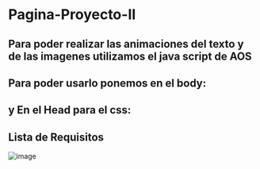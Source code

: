 # Pagina-Proyecto-II

## Para poder realizar las animaciones del texto y de las imagenes utilizamos el java script de AOS


## Para poder usarlo ponemos en el body:

<script src="https://unpkg.com/aos@2.3.1/dist/aos.js"></script>
<script>
  AOS.init();
</script>

## y En el Head para el css:

<link href="https://unpkg.com/aos@2.3.1/dist/aos.css" rel="stylesheet">

## Lista de Requisitos

![image](https://user-images.githubusercontent.com/108817479/200419140-d631d03f-d3ae-4cfb-a439-4599c0b429f7.png)
